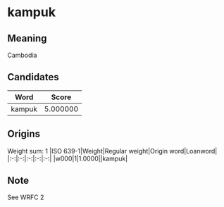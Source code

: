 # kampuk

## Meaning

Cambodia

## Candidates

|Word|Score|
|:-:|:-:|
|kampuk|5.000000|

## Origins

Weight sum: 1
|ISO 639-1|Weight|Regular weight|Origin word|Loanword|
|:-:|:-:|:-:|:-:|:-:|
|w000|1|1.0000||kampuk|

## Note

See WRFC 2
